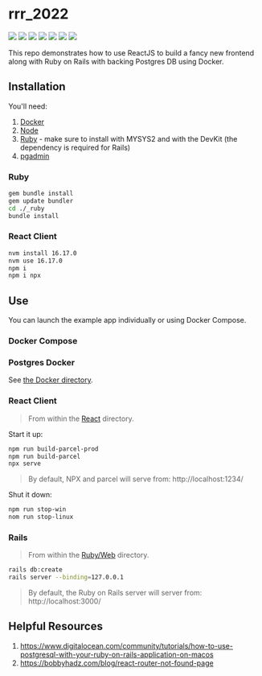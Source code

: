 # rrr_2022

[![](https://img.shields.io/badge/React-18.2.0-orange.svg)](https://reactjs.org) [![](https://img.shields.io/badge/parcel-2.7.0-royalblue.svg)](https://parceljs.org/) [![](https://img.shields.io/badge/Node.js-16.17.0-yellowgreen.svg)](https://nodejs.org/en/) [![](https://img.shields.io/badge/Ruby-3.1.2p20-red.svg)](https://www.ruby-lang.org/en/) [![](https://img.shields.io/badge/Rails-7.0.3.1-red.svg)](https://rubyonrails.org/) [![](https://img.shields.io/badge/Docker-blue.svg)](https://www.docker.com/) [![](https://img.shields.io/badge/Postgres-13.0-lightblue.svg)](https://hub.docker.com/_/postgres)

This repo demonstrates how to use ReactJS to build a fancy new frontend along with Ruby on Rails with backing Postgres DB using Docker. 

## Installation

You'll need:

1. [Docker](https://www.docker.com/)
2. [Node](https://github.com/coreybutler/nvm-windows)
3. [Ruby](https://www.ruby-lang.org/en/) - make sure to install with MYSYS2 and with the DevKit (the dependency is required for Rails)
4. [pgadmin](https://www.pgadmin.org/)

### Ruby

```Bash
gem bundle install
gem update bundler
cd ./_ruby
bundle install
```

### React Client

```Bash
nvm install 16.17.0
nvm use 16.17.0
npm i
npm i npx
```

## Use

You can launch the example app individually or using Docker Compose.

### Docker Compose

### Postgres Docker

See [the Docker directory](_docker/1%20-%20dockerfile/docker.sh).

### React Client

> From within the [React](_react) directory.

Start it up:

```ZSH
npm run build-parcel-prod
npm run build-parcel
npx serve
```

> By default, NPX and parcel will serve from: http://localhost:1234/

Shut it down:

```ZSH
npm run stop-win
nom run stop-linux
```

### Rails

> From within the [Ruby/Web](_ruby/web) directory.

```ZSH
rails db:create
rails server --binding=127.0.0.1
```

> By default, the Ruby on Rails server will server from: http://localhost:3000/

## Helpful Resources

1. https://www.digitalocean.com/community/tutorials/how-to-use-postgresql-with-your-ruby-on-rails-application-on-macos
2. https://bobbyhadz.com/blog/react-router-not-found-page